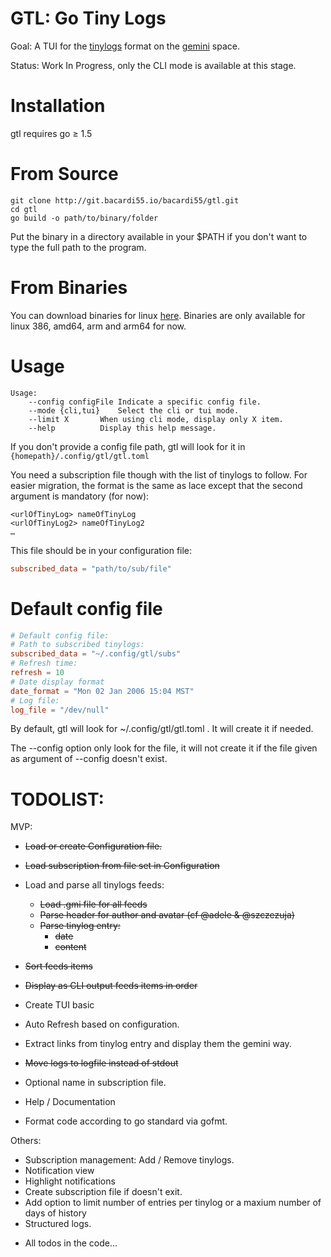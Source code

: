 # GTL: Go Tiny Logs

Goal: A TUI for the [tinylogs]() format on the [gemini]() space.

Status: Work In Progress, only the CLI mode is available at this stage.

# Installation

gtl requires go ≥ 1.5

# From Source
```
git clone http://git.bacardi55.io/bacardi55/gtl.git
cd gtl
go build -o path/to/binary/folder
```

Put the binary in a directory available in your $PATH if you don't want to type the full path to the program.

# From Binaries

You can download binaries for linux [here](https://github.com/bacardi55/gtl/releases).
Binaries are only available for linux 386, amd64, arm and arm64 for now.

# Usage

```
Usage:
	--config configFile	Indicate a specific config file.
	--mode {cli,tui}	Select the cli or tui mode.
	--limit X		When using cli mode, display only X item.
	--help			Display this help message.
```

If you don't provide a config file path, gtl will look for it in `{homepath}/.config/gtl/gtl.toml`

You need a subscription file though with the list of tinylogs to follow. For easier migration, the format is the same as lace except that the second argument is mandatory (for now):
```
<urlOfTinyLog> nameOfTinyLog
<urlOfTinyLog2> nameOfTinyLog2
…
```

This file should be in your configuration file:

```toml
subscribed_data = "path/to/sub/file"
```


# Default config file

```toml
# Default config file:
# Path to subscribed tinylogs:
subscribed_data = "~/.config/gtl/subs"
# Refresh time:
refresh = 10
# Date display format
date_format = "Mon 02 Jan 2006 15:04 MST"
# Log file:
log_file = "/dev/null"
```

By default, gtl will look for ~/.config/gtl/gtl.toml . It will create it if needed.

The --config option only look for the file, it will not create it if the file given as argument of --config doesn't exist.

# TODOLIST:

MVP:
* ~~Load or create Configuration file.~~
* ~~Load subscription from file set in Configuration~~
* Load and parse all tinylogs feeds:
  * ~~Load .gmi file for all feeds~~
  * ~~Parse header for author and avatar (cf @adele & @szczezuja)~~
  * ~~Parse tinylog entry:~~
    * ~~date~~
    * ~~content~~
* ~~Sort feeds items~~
* ~~Display as CLI output feeds items in order~~
* Create TUI basic
* Auto Refresh based on configuration.
* Extract links from tinylog entry and display them the gemini way.
* ~~Move logs to logfile instead of stdout~~
* Optional name in subscription file.

* Help / Documentation
* Format code according to go standard via gofmt.

Others:
* Subscription management: Add / Remove tinylogs.
* Notification view
* Highlight notifications
* Create subscription file if doesn't exit.
* Add option to limit number of entries per tinylog or a maxium number of days of history
* Structured logs.

+ All todos in the code…
